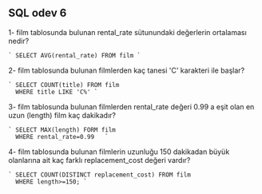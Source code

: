 ## SQL odev 6

1-  film tablosunda bulunan rental_rate sütunundaki değerlerin ortalaması nedir?

    ` SELECT AVG(rental_rate) FROM film `

2-  film tablosunda bulunan filmlerden kaç tanesi 'C' karakteri ile başlar?

    ` SELECT COUNT(title) FROM film
      WHERE title LIKE 'C%' `

3-  film tablosunda bulunan filmlerden rental_rate değeri 0.99 a eşit olan en uzun (length) film kaç dakikadır?

    ` SELECT MAX(length) FORM film
      WHERE rental_rate=0.99   `

4-  film tablosunda bulunan filmlerin uzunluğu 150 dakikadan büyük olanlarına ait kaç farklı replacement_cost değeri vardır?

    ` SELECT COUNT(DISTINCT replacement_cost) FROM film
      WHERE length>=150; `